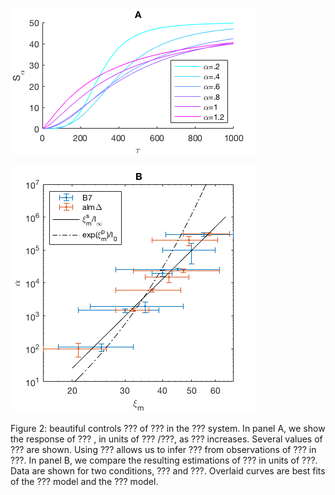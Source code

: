 ![A](Fig2A.png "Panel A")

![B](Fig2B.png "Panel B")

Figure 2: beautiful controls
???
of ???
in the ??? system.
In panel A, we show the response of ???
, in units of ???
/???,
as ??? increases.
Several values of ??? are shown.
Using ???
allows us to infer ???
from observations of ???
in ???.
In panel B, we compare the resulting estimations of ???
in units of ???.
Data are shown for two conditions, ??? and ???.
Overlaid curves are best fits of the ??? model
and the ??? model.
